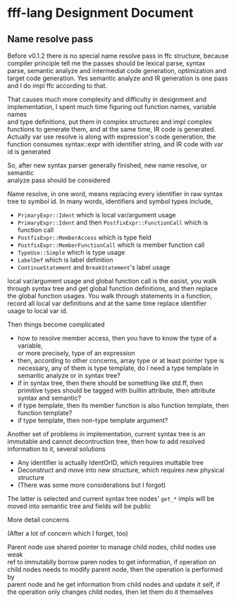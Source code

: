 # fff-lang Designment Document

## Name resolve pass

Before v0.1.2 there is no special name resolve pass in ffc structure, because  
compiler principle tell me the passes should be lexical parse, syntax  
parse, semantic analyze and intermediat code generation, optimization and  
target code generation. Yes semantic analyze and IR generation is one pass  
and I do impl ffc according to that.

That causes much more complexity and difficulty in designment and  
implementation, I spent much time figuring out function names, variable names  
and type definitions, put them in complex structures and impl complex  
functions to generate them, and at the same time, IR code is generated.  
Actually var use resolve is along with expression's code generation, the  
function consumes syntax::expr with identifier string, and IR code with var  
id is generated

So, after new syntax parser generally finished, new name resolve, or semantic  
analyze pass should be considered

Name resolve, in one word, means replacing every identifier in raw syntax  
tree to symbol id. In many words, identifiers and symbol types include, 

   - `PrimaryExpr::Ident` which is local var/argument usage
   - `PrimaryExpr::Ident` and then `PostfixExpr::FunctionCall` which is  
     function call
   - `PostfixExpr::MemberAccess` which is type field
   - `PostfixExpr::MemberFunctionCall` which is member function call
   - `TypeUse::Simple` which is type usage
   - `LabelDef` which is label definition
   - `ContinueStatement` and `BreakStatement`'s label usage

local var/argument usage and global function call is the easist, you walk  
through syntax tree and get global function definitions, and then replace  
the global function usages. You walk through statements in a function,  
record all local var definitions and at the same time replace identifier  
usage to local var id.

Then things become complicated

- how to resolve member access, then you have to know the type of a variable,  
  or more precisely, type of an expression
- then, according to other concerns, array type or at least pointer type is  
  necessary, any of them is type template, do I need a type template in  
  semantic analyze or in syntax tree? 
- if in syntax tree, then there should be something like std.ff, then  
  primitive types should be tagged with builtin attribute, then attribute  
  syntax and semantic?
- if type template, then its member function is also function template, then  
  function template?
- if type template, then non-type template argument?

Another set of problems in implementation, current syntax tree is an  
immutable and cannot decontruction tree, then how to add resolved  
information to it, several solutions

- Any identifier is actually IdentOrID, which requires muttable tree
- Deconstruct and move into new structure, which requires new physical 
  structure
- (There was some more considerations but I forgot)

The latter is selected and current syntax tree nodes' `get_*` impls will be  
moved into semantic tree and fields will be public

More detail concerns

(After a lot of concern which I forget, too)

Parent node use shared pointer to manage child nodes, child nodes use weak  
ref to immutablly borrow paren nodes to get information, if operation on  
child nodes needs to modify parent node, then the operation is performed by  
parent node and he get information from child nodes and update it self, if  
the operation only changes child nodes, then let them do it themselves
